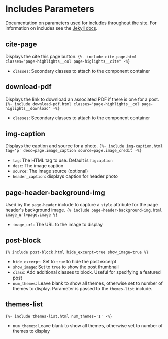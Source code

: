 # Includes Parameters
Documentation on parameters used for includes throughout the site. For information on includes see the [Jekyll docs](https://jekyllrb.com/docs/includes/).

## cite-page
Displays the cite this page button.
`{%- include cite-page.html classes="page-highlights__col page-higlights__cite" -%}`

- `classes`: Secondary classes to attach to the component container

## download-pdf
Displays the link to download an associated PDF if there is one for a post.
`{%- include download-pdf.html classes="page-highlights__col page-higlights__download" -%}`

- `classes`: Secondary classes to attach to the component container

## img-caption
Displays the caption and source for a photo.
`{%- include img-caption.html tag='p' desc=page.image_caption source=page.image_credit -%}`

- `tag`: The HTML tag to use. Default is `figcaption`
- `desc`: The image caption
- `source`: The image source (optional)
- `header_caption`: displays caption for header photo

## page-header-background-img
Used by the `page-header` include to capture a `style` attribute for the page header's background image.
`{% include page-header-background-img.html image_url=page.image %}`

- `image_url`: The URL to the image to display

## post-block
`{% include post-block.html hide_excerpt=true show_image=true %}`

- `hide_excerpt`: Set to `true` to hide the post excerpt
- `show_image`: Set to `true` to show the post thumbnail
- `class`: Add additional classes to block. Useful for specifying a featured post
- `num_themes`: Leave blank to show all themes, otherwise set to number of themes to display. Parameter is passed to the `themes-list` include.


## themes-list
`{%- include themes-list.html num_themes='1' -%}`
- `num_themes`: Leave blank to show all themes, otherwise set to number of themes to display
